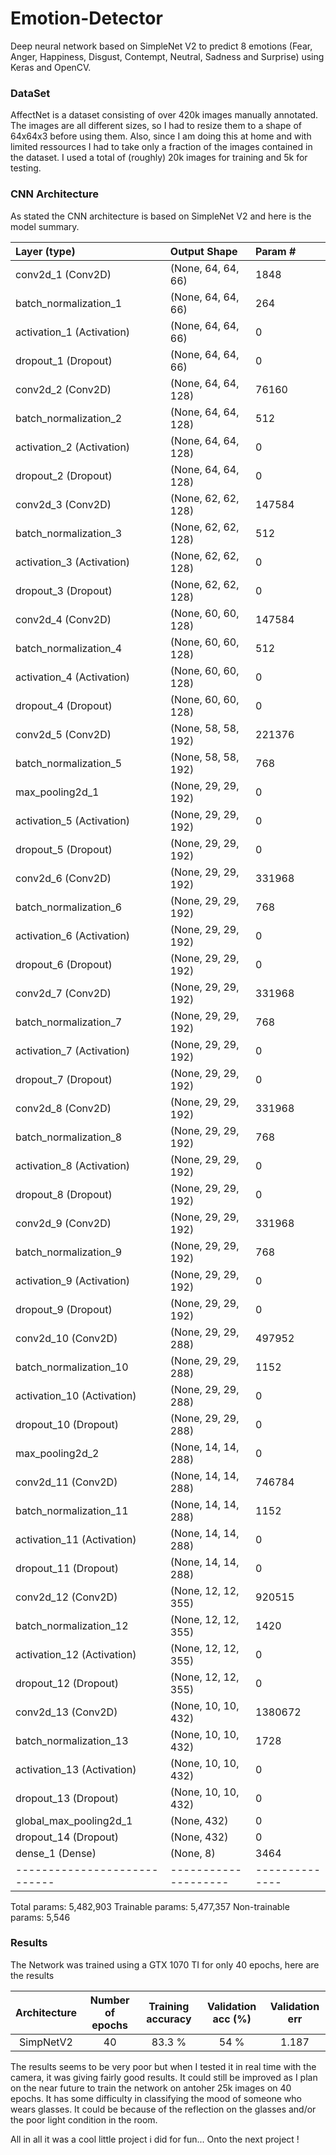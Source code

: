 # Emotion-Detector
Deep neural network based on SimpleNet V2 to predict 8 emotions (Fear, Anger, Happiness, Disgust, Contempt, Neutral, Sadness and Surprise) using Keras and OpenCV. 

### DataSet
AffectNet is a dataset consisting of over 420k images manually annotated. The images are all different sizes, so I had to resize them to a shape of 64x64x3 before using them. Also, since I am doing this at home and with limited ressources I had to take only a fraction of the images contained in the dataset. I used a total of (roughly) 20k images for training and 5k for testing.  

### CNN Architecture
As stated the CNN architecture is based on SimpleNet V2 and here is the model summary.

Layer (type)                | Output Shape       |      Param #   
| :---                      |:---                |:---
conv2d_1 (Conv2D)           | (None, 64, 64, 66) |       1848                           
batch_normalization_1       | (None, 64, 64, 66) |       264       
activation_1 (Activation)   | (None, 64, 64, 66) |       0         
dropout_1 (Dropout)         | (None, 64, 64, 66) |       0         
conv2d_2 (Conv2D)           | (None, 64, 64, 128)|       76160     
batch_normalization_2       | (None, 64, 64, 128)|       512       
activation_2 (Activation)   | (None, 64, 64, 128)|       0         
dropout_2 (Dropout)         | (None, 64, 64, 128)|       0         
conv2d_3 (Conv2D)           | (None, 62, 62, 128)|       147584    
batch_normalization_3       | (None, 62, 62, 128)|       512       
activation_3 (Activation)   | (None, 62, 62, 128)|       0         
dropout_3 (Dropout)         | (None, 62, 62, 128)|       0         
conv2d_4 (Conv2D)           | (None, 60, 60, 128)|       147584    
batch_normalization_4       | (None, 60, 60, 128)|       512       
activation_4 (Activation)   | (None, 60, 60, 128)|       0         
dropout_4 (Dropout)         | (None, 60, 60, 128)|       0         
conv2d_5 (Conv2D)           | (None, 58, 58, 192)|       221376    
batch_normalization_5       | (None, 58, 58, 192)|       768       
max_pooling2d_1             | (None, 29, 29, 192)|       0         
activation_5 (Activation)   | (None, 29, 29, 192)|       0         
dropout_5 (Dropout)         | (None, 29, 29, 192)|       0         
conv2d_6 (Conv2D)           | (None, 29, 29, 192)|       331968    
batch_normalization_6       | (None, 29, 29, 192)|       768       
activation_6 (Activation)   | (None, 29, 29, 192)|       0         
dropout_6 (Dropout)         | (None, 29, 29, 192)|       0         
conv2d_7 (Conv2D)           | (None, 29, 29, 192)|       331968    
batch_normalization_7       | (None, 29, 29, 192)|       768       
activation_7 (Activation)   | (None, 29, 29, 192)|       0         
dropout_7 (Dropout)         | (None, 29, 29, 192)|       0         
conv2d_8 (Conv2D)           | (None, 29, 29, 192)|       331968    
batch_normalization_8       | (None, 29, 29, 192)|       768       
activation_8 (Activation)   | (None, 29, 29, 192)|       0         
dropout_8 (Dropout)         | (None, 29, 29, 192)|       0         
conv2d_9 (Conv2D)           | (None, 29, 29, 192)|       331968    
batch_normalization_9       | (None, 29, 29, 192)|       768       
activation_9 (Activation)   | (None, 29, 29, 192)|       0         
dropout_9 (Dropout)         | (None, 29, 29, 192)|       0         
conv2d_10 (Conv2D)          | (None, 29, 29, 288)|       497952    
batch_normalization_10      | (None, 29, 29, 288)|       1152      
activation_10 (Activation)  | (None, 29, 29, 288)|       0         
dropout_10 (Dropout)        | (None, 29, 29, 288)|       0         
max_pooling2d_2             | (None, 14, 14, 288)|       0         
conv2d_11 (Conv2D)          | (None, 14, 14, 288)|       746784    
batch_normalization_11      | (None, 14, 14, 288)|       1152      
activation_11 (Activation)  | (None, 14, 14, 288)|       0         
dropout_11 (Dropout)        | (None, 14, 14, 288)|       0         
conv2d_12 (Conv2D)          | (None, 12, 12, 355)|       920515    
batch_normalization_12      | (None, 12, 12, 355)|       1420      
activation_12 (Activation)  | (None, 12, 12, 355)|       0         
dropout_12 (Dropout)        | (None, 12, 12, 355)|       0         
conv2d_13 (Conv2D)          | (None, 10, 10, 432)|       1380672   
batch_normalization_13      | (None, 10, 10, 432)|       1728      
activation_13 (Activation)  | (None, 10, 10, 432)|       0         
dropout_13 (Dropout)        | (None, 10, 10, 432)|       0         
global_max_pooling2d_1      | (None, 432)        |       0         
dropout_14 (Dropout)        | (None, 432)        |       0         
dense_1 (Dense)             | (None, 8)          |       3464      
----------------------------|--------------------|--------------
Total params: 5,482,903
Trainable params: 5,477,357
Non-trainable params: 5,546


### Results
The Network was trained using a GTX 1070 TI for only 40 epochs, here are the results

Architecture | Number of epochs| Training accuracy | Validation acc (%) | Validation err
| :---:      | :---:           |:---:             |:---:               |:---:   
SimpNetV2    | 40              | 83.3 %           | 54 %               | 1.187


The results seems to be very poor but when I tested it in real time with the camera, it was giving fairly good results. It could still be improved as I plan on the near future to train the network on antoher 25k images on 40 epochs. It has some difficulty in classifying the mood of someone who wears glasses. It could be because of the reflection on the glasses and/or the poor light condition in the room. 

All in all it was a cool little project i did for fun... Onto the next project !

